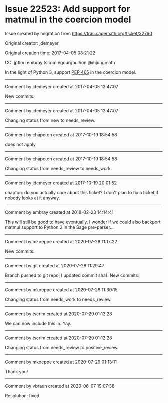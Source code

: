 # Issue 22523: Add support for __matmul__ in the coercion model

Issue created by migration from https://trac.sagemath.org/ticket/22760

Original creator: jdemeyer

Original creation time: 2017-04-05 08:21:22

CC:  jpflori embray tscrim egourgoulhon @mjungmath

In the light of Python 3, support [PEP 465](https://www.python.org/dev/peps/pep-0465/) in the coercion model.


---

Comment by jdemeyer created at 2017-04-05 13:47:07

New commits:


---

Comment by jdemeyer created at 2017-04-05 13:47:07

Changing status from new to needs_review.


---

Comment by chapoton created at 2017-10-19 18:54:58

does not apply


---

Comment by chapoton created at 2017-10-19 18:54:58

Changing status from needs_review to needs_work.


---

Comment by jdemeyer created at 2017-10-19 20:01:52

chapton: do you actually care about this ticket? I don't plan to fix a ticket if nobody looks at it anyway.


---

Comment by embray created at 2018-02-23 14:14:41

This will still be good to have eventually.  I wonder if we could also backport matmul support to Python 2 in the Sage pre-parser...


---

Comment by mkoeppe created at 2020-07-28 11:17:22

New commits:


---

Comment by git created at 2020-07-28 11:29:47

Branch pushed to git repo; I updated commit sha1. New commits:


---

Comment by mkoeppe created at 2020-07-28 11:30:15

Changing status from needs_work to needs_review.


---

Comment by tscrim created at 2020-07-29 01:12:28

We can now include this in. Yay.


---

Comment by tscrim created at 2020-07-29 01:12:28

Changing status from needs_review to positive_review.


---

Comment by mkoeppe created at 2020-07-29 01:13:11

Thank you!


---

Comment by vbraun created at 2020-08-07 19:07:38

Resolution: fixed
